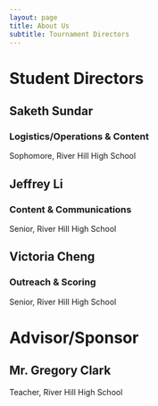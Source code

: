 ```yaml
---
layout: page
title: About Us
subtitle: Tournament Directors
---
```

# Student Directors
## Saketh Sundar
### Logistics/Operations & Content
Sophomore, River Hill High School
## Jeffrey Li
### Content & Communications
Senior, River Hill High School
## Victoria Cheng
### Outreach & Scoring
Senior, River Hill High School
# Advisor/Sponsor
## Mr. Gregory Clark
Teacher, River Hill High School
